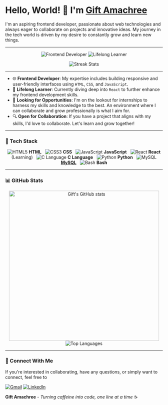 
<h1>Hello, World! 👋 I'm <a href="https://github.com/jen67">Gift Amachree</a></h1>
I'm an aspiring frontend developer, passionate about web technologies and always eager to collaborate on projects and innovative ideas. My journey in the tech world is driven by my desire to constantly grow and learn new things.

---

<p align="center">
  <img src="https://img.shields.io/badge/Frontend-Developer-blue?style=for-the-badge" alt="Frontend Developer">
  <img src="https://img.shields.io/badge/Lifelong-Learner-orange?style=for-the-badge" alt="Lifelong Learner">
</p>

<p align="center">
  <img src="https://github-readme-streak-stats.herokuapp.com/?user=jen67" alt="Streak Stats" />
</p>

---

- 🌐 **Frontend Developer**: My expertise includes building responsive and user-friendly interfaces using `HTML`, `CSS`, and `JavaScript`.
- 📘 **Lifelong Learner**: Currently diving deep into `React` to further enhance my frontend development skills.
- 🚀 **Looking for Opportunities**: I'm on the lookout for internships to harness my skills and knowledge to the best. An environment where I can collaborate and grow professionally is what I aim for.
- 🔍 **Open for Collaboration**: If you have a project that aligns with my skills, I'd love to collaborate. Let's learn and grow together!

---

<h3>🔧 Tech Stack</h3>

<p align="center">
  <span><img src="https://img.icons8.com/color/20/html-5.png" alt="HTML5"/> <b>HTML</b></span> &nbsp; 
  <span><img src="https://img.icons8.com/color/20/css3.png" alt="CSS3"/> <b>CSS</b></span> &nbsp; 
  <span><img src="https://img.icons8.com/color/20/javascript.png" alt="JavaScript"/> <b>JavaScript</b></span> &nbsp; 
  <span><img src="https://img.icons8.com/color/20/react-native.png" alt="React"/> <b>React</b> (Learning)</span> &nbsp; 
  <span><img src="https://img.icons8.com/color/20/c-programming.png" alt="C Language"/> <b>C Language</b></span> &nbsp; 
  <span><img src="https://img.icons8.com/color/20/python.png" alt="Python"/> <b>Python</b></span> &nbsp; 
  <span><img src="https://img.icons8.com/color/20/mysql.png" alt="MySQL"/> <b><a href="https://www.mysql.com/">MySQL</a></b></span> &nbsp; 
  <span><img src="https://img.icons8.com/color/20/console.png" alt="Bash"/> <b>Bash</b></span>
</p>


---

<h3>📊 GitHub Stats</h3>

<p align="center">
  <img src="https://github-readme-stats.vercel.app/api?username=jen67&show_icons=true&count_private=true&theme=radical" width="480" alt="Gift's GitHub stats" />
  <img src="https://github-readme-stats.vercel.app/api/top-langs/?username=jen67&layout=compact&theme=radical" alt="Top Languages" />
</p>

---

<h3>🔗 Connect With Me</h3>

If you're interested in collaborating, have any questions, or simply want to connect, feel free to

<p>
  <a href="mailto:amakrigift2000@gmail.com"><img src="https://img.shields.io/badge/Email-D14836?style=for-the-badge&logo=gmail&logoColor=white" alt="Gmail"></a>
  <a href="https://www.linkedin.com/in/gift-amachree-8a523623b/"><img src="https://img.shields.io/badge/LinkedIn-0077B5?style=for-the-badge&logo=linkedin&logoColor=white" alt="LinkedIn"></a>
</p>


**Gift Amachree** - _Turning caffeine into code, one line at a time_ ☕️
